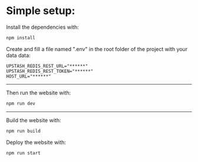 # Simple setup:

Install the dependencies with:
```bash
npm install
```

Create and fill a file named ".env" in the root folder of the project with your data data:
```env
UPSTASH_REDIS_REST_URL="******"
UPSTASH_REDIS_REST_TOKEN="******"
HOST_URL="******"
```

---

Then run the website with:
```bash
npm run dev
```

---

Build the website with:
```bash
npm run build
```

Deploy the website with:
```bash
npm run start
```
